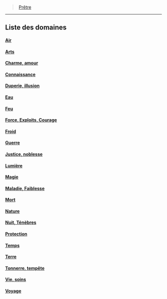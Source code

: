 ﻿---
!GenericItem
Id: cleric_priest_hd.md#liste-des-domaines
ParentLink: cleric_priest_hd.md#prêtre
Name: Liste des domaines
ParentName: Prêtre
NameLevel: 2
Attributes:
  Name: Liste des domaines
  Markdown: >+
    ## <!--Name-->Liste des domaines<!--/Name-->

AttributesDictionary: >+
  Name: Liste des domaines

  Markdown: >+

    ## <!--Name-->Liste des domaines<!--/Name-->



---
> [Prêtre](hd_cleric_priest.md)

---

## Liste des domaines



#### [Air](hd_cleric_priest_air.md)



#### [Arts](hd_cleric_priest_arts.md)



#### [Charme, amour](hd_cleric_priest_charme_amour.md)



#### [Connaissance](hd_cleric_priest_connaissance.md)



#### [Duperie, illusion](hd_cleric_priest_duperie_illusion.md)



#### [Eau](hd_cleric_priest_eau.md)



#### [Feu](hd_cleric_priest_feu.md)



#### [Force, Exploits, Courage](hd_cleric_priest_force_exploits_courage.md)



#### [Froid](hd_cleric_priest_froid.md)



#### [Guerre](hd_cleric_priest_guerre.md)



#### [Justice, noblesse](hd_cleric_priest_justice_noblesse.md)



#### [Lumière](hd_cleric_priest_lumiere.md)



#### [Magie](hd_cleric_priest_magie.md)



#### [Maladie, Faiblesse](hd_cleric_priest_maladie_faiblesse.md)



#### [Mort](hd_cleric_priest_mort.md)



#### [Nature](hd_cleric_priest_nature.md)



#### [Nuit, Ténèbres](hd_cleric_priest_nuit_tenebres.md)



#### [Protection](hd_cleric_priest_protection.md)



#### [Temps](hd_cleric_priest_temps.md)



#### [Terre](hd_cleric_priest_terre.md)



#### [Tonnerre, tempête](hd_cleric_priest_tonnerre_tempete.md)



#### [Vie, soins](hd_cleric_priest_vie_soins.md)



#### [Voyage](hd_cleric_priest_voyage.md)

